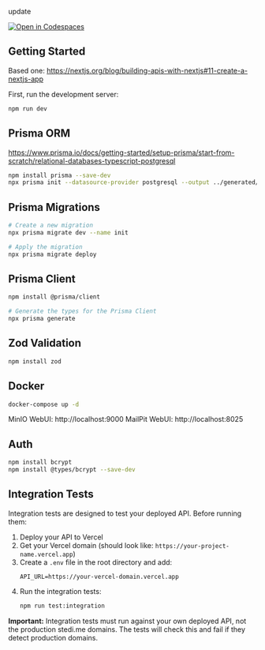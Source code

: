 update

[![Open in Codespaces](https://classroom.github.com/assets/launch-codespace-2972f46106e565e64193e422d61a12cf1da4916b45550586e14ef0a7c637dd04.svg)](https://classroom.github.com/open-in-codespaces?assignment_repo_id=19875506)
## Getting Started

Based one:
https://nextjs.org/blog/building-apis-with-nextjs#11-create-a-nextjs-app

First, run the development server:

```bash
npm run dev
```

## Prisma ORM

https://www.prisma.io/docs/getting-started/setup-prisma/start-from-scratch/relational-databases-typescript-postgresql

```bash
npm install prisma --save-dev
npx prisma init --datasource-provider postgresql --output ../generated/prisma
```

## Prisma Migrations

```bash
# Create a new migration
npx prisma migrate dev --name init

# Apply the migration
npx prisma migrate deploy
```

## Prisma Client

```bash
npm install @prisma/client

# Generate the types for the Prisma Client
npx prisma generate
```

## Zod Validation

```bash
npm install zod
```

## Docker

```bash
docker-compose up -d
```

MinIO WebUI: http://localhost:9000
MailPit WebUI: http://localhost:8025

## Auth

```bash
npm install bcrypt
npm install @types/bcrypt --save-dev
```

## Integration Tests

Integration tests are designed to test your deployed API. Before running them:

1. Deploy your API to Vercel
2. Get your Vercel domain (should look like: `https://your-project-name.vercel.app`)
3. Create a `.env` file in the root directory and add:
   ```
   API_URL=https://your-vercel-domain.vercel.app
   ```
4. Run the integration tests:
   ```bash
   npm run test:integration
   ```

**Important:** Integration tests must run against your own deployed API, not the production stedi.me domains. The tests will check this and fail if they detect production domains.

